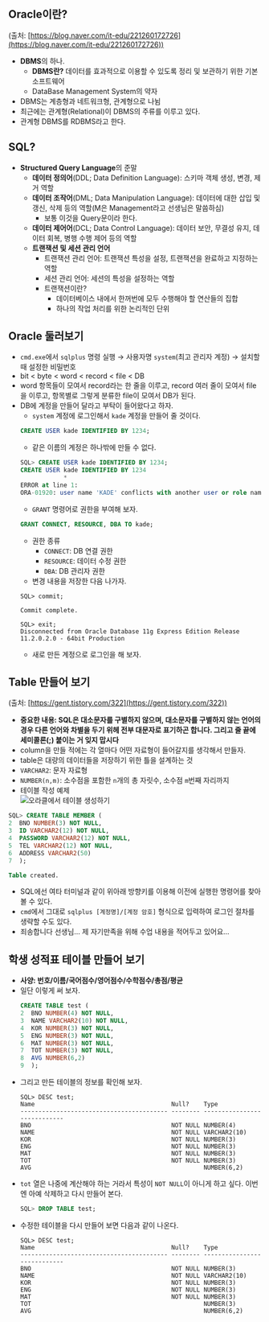 ## Oracle이란?

(출처: [https://blog.naver.com/it-edu/221260172726](https://blog.naver.com/it-edu/221260172726))
- **DBMS**의 하나.
    - **DBMS란?** 데이터를 효과적으로 이용할 수 있도록 정리 및 보관하기 위한 기본 소프트웨어
    - DataBase Management System의 약자
- DBMS는 계층형과 네트워크형, 관계형으로 나뉨
- 최근에는 관계형(Relational)이 DBMS의 주류를 이루고 있다.
- 관계형 DBMS를 RDBMS라고 한다.

## SQL?

- **Structured Query Language**의 준말
    - **데이터 정의어**(DDL; Data Definition Language): 스키마 객체 생성, 변경, 제거 역할
    - **데이터 조작어**(DML; Data Manipulation Language): 데이터에 대한 삽입 및 갱신, 삭제 등의 역할(M은 Management라고 선생님은 말씀하심)
        - 보통 이것을 Query문이라 한다.
    - **데이터 제어어**(DCL; Data Control Language): 데이터 보안, 무결성 유지, 데이터 회복, 병행 수행 제어 등의 역할
    - **트랜잭션 및 세션 관리 언어**
        - 트랜잭션 관리 언어: 트랜잭션 특성을 설정, 트랜잭션을 완료하고 지정하는 역할
        - 세션 관리 언어: 세션의 특성을 설정하는 역할
        - 트랜잭션이란?
            - 데이터베이스 내에서 한꺼번에 모두 수행해야 할 연산들의 집합
            - 하나의 작업 처리를 위한 논리적인 단위

## Oracle 둘러보기

- `cmd.exe`에서 `sqlplus` 명령 실행 → 사용자명 `system`(최고 관리자 계정) → 설치할 때 설정한 비밀번호
- bit < byte < word < record < file < DB
- word 항목들이 모여서 record라는 한 줄을 이루고, record 여러 줄이 모여서 file을 이루고, 항목별로 그렇게 분류한 file이 모여서 DB가 된다.
- DB에 계정을 만들어 달라고 부탁이 들어왔다고 하자.
    - `system` 계정에 로그인해서 `kade` 계정을 만들어 줄 것이다.
    ```SQL
    CREATE USER kade IDENTIFIED BY 1234;
    ```
    - 같은 이름의 계정은 하나밖에 만들 수 없다.
    ```SQL
    SQL> CREATE USER kade IDENTIFIED BY 1234;
    CREATE USER kade IDENTIFIED BY 1234
                *
    ERROR at line 1:
    ORA-01920: user name 'KADE' conflicts with another user or role name
    ```
    - `GRANT` 명령어로 권한을 부여해 보자.
    ```SQL
    GRANT CONNECT, RESOURCE, DBA TO kade;
    ```
    - 권한 종류
        - `CONNECT`: DB 연결 권한
        - `RESOURCE`: 데이터 수정 권한
        - `DBA`: DB 관리자 권한
    - 변경 내용을 저장한 다음 나가자.
    ```CMD
    SQL> commit;

    Commit complete.

    SQL> exit;
    Disconnected from Oracle Database 11g Express Edition Release 11.2.0.2.0 - 64bit Production
    ```
    - 새로 만든 계정으로 로그인을 해 보자.

## Table 만들어 보기

(출처: [https://gent.tistory.com/322](https://gent.tistory.com/322))
- **중요한 내용: SQL은 대소문자를 구별하지 않으며, 대소문자를 구별하지 않는 언어의 경우 다른 언어와 차별을 두기 위헤 전부 대문자로 표기하곤 합니다. 그리고 줄 끝에 세미콜론(;) 붙이는 거 잊지 맙시다**
- column을 만들 적에는 각 열마다 어떤 자료형이 들어갈지를 생각해서 만들자.
- table은 대량의 데이터들을 저장하기 위한 틀을 설계하는 것
- `VARCHAR2`: 문자 자료형
- `NUMBER(n,m)`: 소수점을 포함한 `n`개의 총 자릿수, 소수점 `m`번째 자리까지
- 테이블 작성 예제  
![오라클에서 테이블 생성하기](https://blog.kakaocdn.net/dn/dv1TDv/btqFpz9NEdJ/FmaEYhlgbkIjNJ0ZRtNrc1/img.png)
```SQL
SQL> CREATE TABLE MEMBER (
2  BNO NUMBER(3) NOT NULL,
3  ID VARCHAR2(12) NOT NULL,
4  PASSWORD VARCHAR2(12) NOT NULL,
5  TEL VARCHAR2(12) NOT NULL,
6  ADDRESS VARCHAR2(50) 
7  );

Table created.
```
- SQL에선 여타 터미널과 같이 위아래 방향키를 이용해 이전에 실행한 명령어를 찾아볼 수 있다.
- `cmd`에서 그대로 `sqlplus [계정명]/[계정 암호]` 형식으로 입력하여 로그인 절차를 생략할 수도 있다.
- 죄송합니다 선생님... 제 자기만족을 위해 수업 내용을 적어두고 있어요...

## 학생 성적표 테이블 만들어 보기

- **사양: 번호/이름/국어점수/영어점수/수학점수/총점/평균**
- 일단 이렇게 써 보자.
    ```SQL
    CREATE TABLE test (
    2  BNO NUMBER(4) NOT NULL,
    3  NAME VARCHAR2(10) NOT NULL,
    4  KOR NUMBER(3) NOT NULL,
    5  ENG NUMBER(3) NOT NULL,
    6  MAT NUMBER(3) NOT NULL,
    7  TOT NUMBER(3) NOT NULL,
    8  AVG NUMBER(6,2)
    9  );
    ```
- 그리고 만든 테이블의 정보를 확인해 보자.
    ```CMD
    SQL> DESC test;
    Name                                      Null?    Type
    ----------------------------------------- -------- ----------------------------
    BNO                                       NOT NULL NUMBER(4)
    NAME                                      NOT NULL VARCHAR2(10)
    KOR                                       NOT NULL NUMBER(3)
    ENG                                       NOT NULL NUMBER(3)
    MAT                                       NOT NULL NUMBER(3)
    TOT                                       NOT NULL NUMBER(3)
    AVG                                                NUMBER(6,2)
    ```
- `tot` 열은 나중에 계산해야 하는 거라서 특성이 `NOT NULL`이 아니게 하고 싶다. 이번엔 아예 삭제하고 다시 만들어 본다.
    ```SQL
    SQL> DROP TABLE test;
    ```
- 수정한 테이블을 다시 만들어 보면 다음과 같이 나온다.
    ```CMD
    SQL> DESC test;
    Name                                      Null?    Type
    ----------------------------------------- -------- ----------------------------
    BNO                                       NOT NULL NUMBER(3)
    NAME                                      NOT NULL VARCHAR2(10)
    KOR                                       NOT NULL NUMBER(3)
    ENG                                       NOT NULL NUMBER(3)
    MAT                                       NOT NULL NUMBER(3)
    TOT                                                NUMBER(3)
    AVG                                                NUMBER(6,2)
    ```